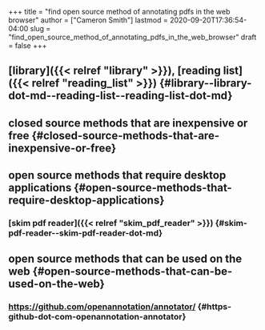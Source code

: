 +++
title = "find open source method of annotating pdfs in the web browser"
author = ["Cameron Smith"]
lastmod = 2020-09-20T17:36:54-04:00
slug = "find_open_source_method_of_annotating_pdfs_in_the_web_browser"
draft = false
+++

## [library]({{< relref "library" >}}), [reading list]({{< relref "reading_list" >}}) {#library--library-dot-md--reading-list--reading-list-dot-md}


## closed source methods that are inexpensive or free {#closed-source-methods-that-are-inexpensive-or-free}


## open source methods that require desktop applications {#open-source-methods-that-require-desktop-applications}


### [skim pdf reader]({{< relref "skim_pdf_reader" >}}) {#skim-pdf-reader--skim-pdf-reader-dot-md}


## open source methods that can be used on the web {#open-source-methods-that-can-be-used-on-the-web}


### <https://github.com/openannotation/annotator/> {#https-github-dot-com-openannotation-annotator}

